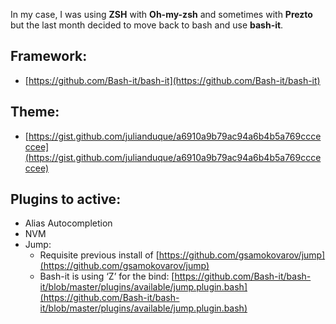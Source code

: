 
In my case, I was using **ZSH** with **Oh-my-zsh** and sometimes with **Prezto** but the last month decided to move back to bash and use **bash-it**.

## Framework:
- [https://github.com/Bash-it/bash-it](https://github.com/Bash-it/bash-it)

## Theme:
- [https://gist.github.com/julianduque/a6910a9b79ac94a6b4b5a769ccceccee](https://gist.github.com/julianduque/a6910a9b79ac94a6b4b5a769ccceccee)

## Plugins to active:
- Alias Autocompletion
- NVM
- Jump:
	- Requisite previous install of [https://github.com/gsamokovarov/jump](https://github.com/gsamokovarov/jump)
	- Bash-it is using ‘Z’ for the bind: [https://github.com/Bash-it/bash-it/blob/master/plugins/available/jump.plugin.bash](https://github.com/Bash-it/bash-it/blob/master/plugins/available/jump.plugin.bash)